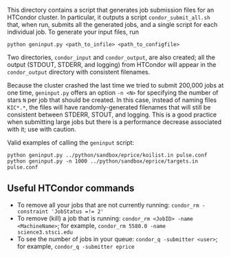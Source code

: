 This directory contains a script that generates job submission files for an HTCondor
cluster. In particular, it outputs a script `condor_submit_all.sh` that, when run,
submits all the generated jobs, and a single script for each individual job. To
generate your input files, run

    python geninput.py <path_to_infile> <path_to_configfile>
    
Two directories, `condor_input` and `condor_output`, are also created; all the 
output (STDOUT, STDERR, and logging) from HTCondor will appear in the 
`condor_output` directory with consistent filenames.

Because the cluster crashed the last time we tried to submit 200,000 jobs at one time,
`geninput.py` offers an option `-n <N>` for specifying the number of stars `N` per job 
that should be created. In this case, instead of naming files `KIC*.*`, the files will 
have randomly-generated filenames that will still be consistent between STDERR, STOUT,
and logging. This is a good practice when submitting large jobs but there is a
performance decrease associated with it; use with caution.

Valid examples of calling the `geninput` script:

    python geninput.py ../python/sandbox/eprice/koilist.in pulse.conf
    python geninput.py -n 1000 ../python/sandbox/eprice/targets.in pulse.conf

Useful HTCondor commands
------------------------

- To remove all your jobs that are not currently running: `condor_rm -constraint 'JobStatus =!= 2'`
- To remove (kill) a job that is running: `condor_rm <JobID> -name <MachineName>`; for example, `condor_rm 5580.0 -name science3.stsci.edu`
- To see the number of jobs in your queue: `condor_q -submitter <user>`; for example, `condor_q -submitter eprice`
